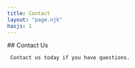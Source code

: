 ```yaml
---
title: Contact
layout: "page.njk"
hasjs: 1
---
```

<div class="contact">
     ## Contact Us

     Contact us today if you have questions.
<div>